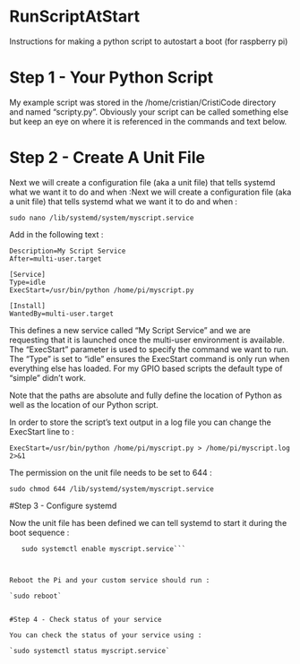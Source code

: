 # RunScriptAtStart
Instructions for making a python script to autostart a boot (for raspberry pi)


# Step 1 - Your Python Script 

My example script was stored in the /home/cristian/CristiCode directory and named “scripty.py”. Obviously your script can be called something 
else but keep an eye on where it is referenced in the commands and text below.

# Step 2 - Create A Unit File

Next we will create a configuration file (aka a unit file) that tells systemd what we want it to do and when :Next we will create a 
configuration file (aka a unit file) that tells systemd what we want it to do and when :

 `sudo nano /lib/systemd/system/myscript.service`

 Add in the following text :

```[Unit]
Description=My Script Service
After=multi-user.target

[Service]
Type=idle
ExecStart=/usr/bin/python /home/pi/myscript.py

[Install]
WantedBy=multi-user.target

```    
This defines a new service called “My Script Service” and we are requesting that it is launched once the multi-user environment is 
available. 
The “ExecStart” parameter is used to specify the command we want to run. The “Type” is set to “idle” ensures the ExecStart command is only run 
when everything else has loaded. For my GPIO based scripts the default type of “simple” didn’t work.

Note that the paths are absolute and fully define the location of Python as well as the location of our Python script.

In order to store the script’s text output in a log file you can change the ExecStart line to :


`ExecStart=/usr/bin/python /home/pi/myscript.py > /home/pi/myscript.log 2>&1`

The permission on the unit file needs to be set to 644 :

`sudo chmod 644 /lib/systemd/system/myscript.service`

#Step 3 - Configure systemd

Now the unit file has been defined we can tell systemd to start it during the boot sequence :

```sudo systemctl daemon-reload
   sudo systemctl enable myscript.service```



Reboot the Pi and your custom service should run :

`sudo reboot`


#Step 4 - Check status of your service

You can check the status of your service using :

`sudo systemctl status myscript.service`

